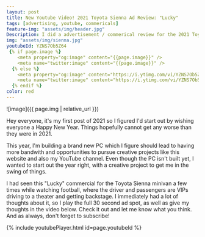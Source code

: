 ```yaml
---
layout: post
title: New Youtube Video! 2021 Toyota Sienna Ad Review: "Lucky"
tags: [advertising, youtube, commericals]
feature-img: "assets/img/header.jpg"
Description: I did a advertisement / commerical review for the 2021 Toyota Sienna Minivan. Hear my thoughts on how Toyota executed this marketing campaign
img: "assets/img/sienna.jpg"
youtubeId: YZNS7Ob5Z64
 {% if page.image %}
    <meta property="og:image" content="{{page.image}}" />
    <meta name="twitter:image" content="{{page.image}}" />
  {% else %}
    <meta property="og:image" content="https://i.ytimg.com/vi/YZNS7Ob5Z64/hqdefault.jpg" />
    <meta name="twitter:image" content="https://i.ytimg.com/vi/YZNS7Ob5Z64/hqdefault.jpg" />
  {% endif %}
color: red
---
```

![image]({{ page.img | relative_url }})

Hey everyone, it's my first post of 2021 so I figured I'd start out by wishing everyone a Happy New Year. Things hopefully cannot get any worse than they were in 2021.

This year, I'm building a brand new PC which I figure should lead to having more bandwith and opportunities to pursue creative projects like this website and also my YouTube channel. Even though the PC isn't built yet, I wanted to start out the year right, with a creative project to get me in the swing of things.

I had seen this "Lucky" commercial for the Toyota Sienna minivan a few times while watching football, where the driver and passengers are VIPs driving to a theater and getting backstage. I immediately had a lot of thoughts about it, so I play the full 30 second ad spot, as well as give my thoughts in the video below. Check it out and let me know what you think. And as always, don't forget to subscribe!

{% include youtubePlayer.html id=page.youtubeId %}


